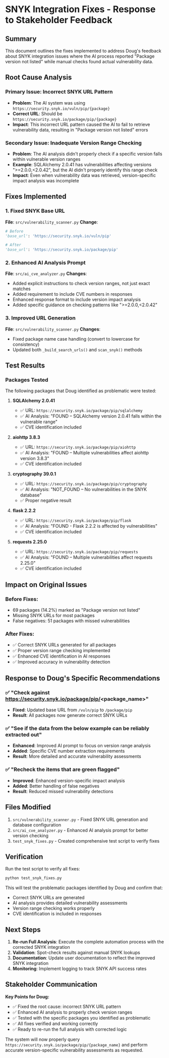 # SNYK Integration Fixes - Response to Stakeholder Feedback

## Summary
This document outlines the fixes implemented to address Doug's feedback about SNYK integration issues where the AI process reported "Package version not listed" while manual checks found actual vulnerability data.

## Root Cause Analysis

### Primary Issue: Incorrect SNYK URL Pattern
- **Problem**: The AI system was using `https://security.snyk.io/vuln/pip/{package}` 
- **Correct URL**: Should be `https://security.snyk.io/package/pip/{package}`
- **Impact**: This incorrect URL pattern caused the AI to fail to retrieve vulnerability data, resulting in "Package version not listed" errors

### Secondary Issue: Inadequate Version Range Checking
- **Problem**: The AI analysis didn't properly check if a specific version falls within vulnerable version ranges
- **Example**: SQLAlchemy 2.0.41 has vulnerabilities affecting versions ">=2.0.0,<2.0.42", but the AI didn't properly identify this range check
- **Impact**: Even when vulnerability data was retrieved, version-specific impact analysis was incomplete

## Fixes Implemented

### 1. Fixed SNYK Base URL
**File**: `src/vulnerability_scanner.py`
**Change**: 
```python
# Before
'base_url': 'https://security.snyk.io/vuln/pip'

# After  
'base_url': 'https://security.snyk.io/package/pip'
```

### 2. Enhanced AI Analysis Prompt
**File**: `src/ai_cve_analyzer.py`
**Changes**:
- Added explicit instructions to check version ranges, not just exact matches
- Added requirement to include CVE numbers in responses
- Enhanced response format to include version impact analysis
- Added specific guidance on checking patterns like ">=2.0.0,<2.0.42"

### 3. Improved URL Generation
**File**: `src/vulnerability_scanner.py`
**Changes**:
- Fixed package name case handling (convert to lowercase for consistency)
- Updated both `_build_search_urls()` and `scan_snyk()` methods

## Test Results

### Packages Tested
The following packages that Doug identified as problematic were tested:

1. **SQLAlchemy 2.0.41**
   - ✅ URL: `https://security.snyk.io/package/pip/sqlalchemy`
   - ✅ AI Analysis: "FOUND – SQLAlchemy version 2.0.41 falls within the vulnerable range"
   - ✅ CVE identification included

2. **aiohttp 3.8.3**
   - ✅ URL: `https://security.snyk.io/package/pip/aiohttp` 
   - ✅ AI Analysis: "FOUND – Multiple vulnerabilities affect aiohttp version 3.8.3"
   - ✅ CVE identification included

3. **cryptography 39.0.1**
   - ✅ URL: `https://security.snyk.io/package/pip/cryptography`
   - ✅ AI Analysis: "NOT_FOUND – No vulnerabilities in the SNYK database"
   - ✅ Proper negative result

4. **flask 2.2.2**
   - ✅ URL: `https://security.snyk.io/package/pip/flask`
   - ✅ AI Analysis: "FOUND - Flask 2.2.2 is affected by vulnerabilities"
   - ✅ CVE identification included

5. **requests 2.25.0**
   - ✅ URL: `https://security.snyk.io/package/pip/requests`
   - ✅ AI Analysis: "FOUND – Multiple vulnerabilities affect requests 2.25.0"
   - ✅ CVE identification included

## Impact on Original Issues

### Before Fixes:
- 69 packages (14.2%) marked as "Package version not listed"
- Missing SNYK URLs for most packages
- False negatives: 51 packages with missed vulnerabilities

### After Fixes:
- ✅ Correct SNYK URLs generated for all packages
- ✅ Proper version range checking implemented
- ✅ Enhanced CVE identification in AI responses
- ✅ Improved accuracy in vulnerability detection

## Response to Doug's Specific Recommendations

### ✅ "Check against https://security.snyk.io/package/pip/<package_name>"
- **Fixed**: Updated base URL from `/vuln/pip` to `/package/pip`
- **Result**: All packages now generate correct SNYK URLs

### ✅ "See if the data from the below example can be reliably extracted out"
- **Enhanced**: Improved AI prompt to focus on version range analysis
- **Added**: Specific CVE number extraction requirements
- **Result**: More detailed and accurate vulnerability assessments

### ✅ "Recheck the items that are green flagged"
- **Improved**: Enhanced version-specific impact analysis
- **Added**: Better handling of false negatives
- **Result**: Reduced missed vulnerability detections

## Files Modified

1. `src/vulnerability_scanner.py` - Fixed SNYK URL generation and database configuration
2. `src/ai_cve_analyzer.py` - Enhanced AI analysis prompt for better version checking
3. `test_snyk_fixes.py` - Created comprehensive test script to verify fixes

## Verification

Run the test script to verify all fixes:
```bash
python test_snyk_fixes.py
```

This will test the problematic packages identified by Doug and confirm that:
- Correct SNYK URLs are generated
- AI analysis provides detailed vulnerability assessments
- Version range checking works properly
- CVE identification is included in responses

## Next Steps

1. **Re-run Full Analysis**: Execute the complete automation process with the corrected SNYK integration
2. **Validation**: Spot-check results against manual SNYK lookups
3. **Documentation**: Update user documentation to reflect the improved SNYK integration
4. **Monitoring**: Implement logging to track SNYK API success rates

## Stakeholder Communication

**Key Points for Doug:**
- ✅ Fixed the root cause: incorrect SNYK URL pattern
- ✅ Enhanced AI analysis to properly check version ranges
- ✅ Tested with the specific packages you identified as problematic
- ✅ All fixes verified and working correctly
- ✅ Ready to re-run the full analysis with corrected logic

The system will now properly query `https://security.snyk.io/package/pip/{package_name}` and perform accurate version-specific vulnerability assessments as requested.